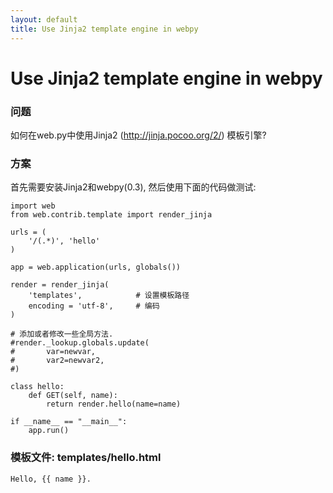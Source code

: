 ```yaml
---
layout: default
title: Use Jinja2 template engine in webpy
---
```


# Use Jinja2 template engine in webpy

### 问题

如何在web.py中使用Jinja2 (http://jinja.pocoo.org/2/) 模板引擎?

### 方案

首先需要安装Jinja2和webpy(0.3), 然后使用下面的代码做测试:

```
import web
from web.contrib.template import render_jinja

urls = (
    '/(.*)', 'hello'
)

app = web.application(urls, globals())

render = render_jinja(
    'templates',            # 设置模板路径
    encoding = 'utf-8',     # 编码
)

# 添加或者修改一些全局方法.
#render._lookup.globals.update(
#       var=newvar,
#       var2=newvar2,
#)

class hello:
    def GET(self, name):
        return render.hello(name=name)

if __name__ == "__main__":
    app.run()
```

### 模板文件: templates/hello.html

```
Hello, {{ name }}.
```
